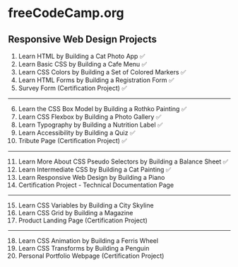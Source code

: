 # freeCodeCamp.org
## Responsive Web Design Projects

1.  Learn HTML by Building a Cat Photo App ✅
2.  Learn Basic CSS by Building a Cafe Menu ✅
3.  Learn CSS Colors by Building a Set of Colored Markers ✅
4.  Learn HTML Forms by Building a Registration Form ✅
5.  Survey Form (Certification Project) ✅
---

6.  Learn the CSS Box Model by Building a Rothko Painting ✅
7.  Learn CSS Flexbox by Building a Photo Gallery ✅
8.  Learn Typography by Building a Nutrition Label ✅
9.  Learn Accessibility by Building a Quiz ✅
10. Tribute Page (Certification Project) ✅
---

11. Learn More About CSS Pseudo Selectors by Building a Balance Sheet ✅
12. Learn Intermediate CSS by Building a Cat Painting ✅
13. Learn Responsive Web Design by Building a Piano
14. Certification Project - Technical Documentation Page
---

15. Learn CSS Variables by Building a City Skyline
16. Learn CSS Grid by Building a Magazine
17. Product Landing Page (Certification Project)
---

18. Learn CSS Animation by Building a Ferris Wheel
19. Learn CSS Transforms by Building a Penguin
20. Personal Portfolio Webpage (Certification Project)
